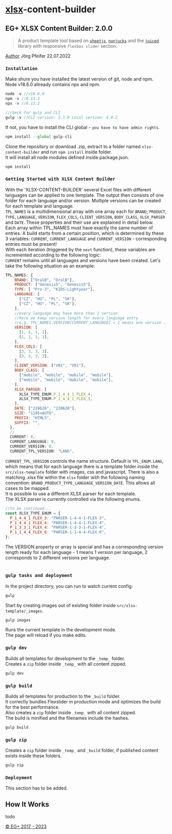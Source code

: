 # [xlsx](https://www.npmjs.com/package/xlsx)-content-builder

## EG+ XLSX Content Builder: 2.0.0
>A product template tool based on [`sheetjs`](https://sheetjs.com/), [`nunjucks`](https://www.npmjs.com/package/nunjucks) and the [`juiced`](http://juicedcss.com/) library with responsive `flexbox slider` section.

[Author](joerg.pfeifer@geplusww.com) Jörg Pfeifer 22.07.2022

### `Installation`

Make shure you have installed the latest version of git, node and npm.\
Node v18.6.0 allready contains npx and npm.

```js
node -v //v18.6.0
npm -v //8.13.2
npx -v //8.13.2

//check for gulp and CLI
gulp -v //CLI version: 2.3.0 Local version: 4.0.2
```

If not, you have to install the CLI global - `you have to have admin rights`.

```js
npm install --global gulp-cli
```

Clone the repository or download .zip, extract to a folder named `xlsx-content-builder` and run `npm install` inside folder.\
It will install all node modules defined inside package.json.

```js
npm install
```

### `Getting Started with XLSX Content Builder`

With the 'XLSX-CONTENT-BUILDER' several Excel files with different languages can be applied to one template. The output then consists of one folder for each language and/or version. Multiple versions can be created for each template and language.\
``TPL_NAMES`` is a multidimensional array with one array each for ``BRAND``, ``PRODUCT``, ``TYPE``, ``LANGUAGE``, ``VERSION``, ``FLEX_COLS``, ``CLIENT_VERSION``, ``BODY_CLASS``, ``XLSX_PARSER`` and ``DATE``. These properties and their use are explained in detail below.\
Each array within TPL_NAMES must have exactly the same number of entries.
A build starts from a certain position, which is determined by these 3 variables: ``CURRENT``, ``CURRENT_LANGUAGE`` and ``CURRENT_VERSION`` - corresponding entries must be present!\
With each iteration (triggered by the ``next`` function), these variables are incremented according to the following logic:\
``CURRENT`` remains until all languages ​​and versions have been created.
Let's take the following situation as an example:

```js
TPL_NAMES: {
    BRAND: ["OralB", "OralB"],
    PRODUCT: ["Genesis5", "Genesis5"],
    TYPE: [ "Pro-3", "KIDS-Lightyear"],
    LANGUAGE: [
      ["CZ", "HU", "PL", "SK"],
      ["CZ", "HU", "PL", "SK"],
    ],
    //every language may have more than 1 version
    //here we keep version length for every language entry
    //e.g. TPL_NAMES.VERSION[CURRENT_LANGUAGE] = 1 means one version ...
    VERSION: [
      [1, 1, 1, 1],
      [1, 1, 1, 1],
    ],
    FLEX_COLS: [
      [3, 3, 3, 3],
      [3, 3, 3, 3],
    ],
    CLIENT_VERSION: ["V01", "V01"],
    BODY_CLASS: [
      ["mobile", "mobile", "mobile", "mobile"],
      ["mobile", "mobile", "mobile", "mobile"],
    ],
    XLSX_PARSER: [
      XLSX_TYPE_ENUM.P_1_4_4_1_FLEX_4,
      XLSX_TYPE_ENUM.P_1_4_4_1_FLEX_3,
    ],
    DATE: ["220626", "220626"],
    SIZE: "1195xAUTO",
    PREFIX: "HTML5",
    SUFFIX: "",
  },
  //
  CURRENT: 0,
  CURRENT_LANGUAGE: 0,
  CURRENT_VERSION: 0,
  CURRENT_TPL_VERSION: "LANG",
```

``CURRENT_TPL_VERSION`` controls the name structure. Default is ``TPL_ENUM.LANG``, which means that for each language there is a template folder inside the ``src/xlsx-template`` folder with images, css and javascript. There is also a matching .xlsx file within the ``xlsx`` folder with the following naming convention: ``BRAND_PRODUCT_TYPE_LANGUAGE_VERSION_DATE``. This allows all cases to be mapped.\
It is possible to use a different XLSX parser for each template.\
The XLSX parser is currently controlled via the following enums.

```js
//to be continued...
const XLSX_TYPE_ENUM = {
  P_1_4_4_1_FLEX_3: "PARSER-1-4-4-1-FLEX-3",
  P_1_4_4_1_FLEX_4: "PARSER-1-4-4-1-FLEX-4",
  P_1_3_3_1_FLEX_4: "PARSER-1-3-3-1-FLEX-4",
  P_1_1_4_4_FLEX_6: "PARSER-1-1-4-4-FLEX-6",
};
```

The VERSION property or array is special and has a corresponding version length ready for each language - 1 means 1 version per language, 2 corresponds to 2 different versions per language.

#
### `gulp tasks and deployment`

In the project directory, you can run to watch current config:

```js
gulp
```

Start by creating images out of existing folder inside `src/xlsx-template/_images`.


```js
gulp images
```


Runs the current template in the development mode.\
The page will reload if you make edits.

### `gulp dev`

Builds all templates for development to the `_temp_` folder.\
Creates a `zip` folder inside `_temp_` with all content zipped.

```js
gulp dev
```

### `gulp build`

Builds all templates for production to the `_build` folder.\
It correctly bundles Flexslider in production mode and optimizes the build for the best performance.\
Also creates a `zip` folder inside `_temp_` with all content zipped.\
The build is minified and the filenames include the hashes.

```js
gulp build
```

### `gulp zip`

Creates a `zip` folder inside `_temp_` and `_build` folder, if published content exists inside these folders.

```js
gulp zip
```

### `Deployment`

This section has to be added.

## How It Works

todo


[© EG+ 2017 - 2023](https://www.egplusww.de)
